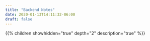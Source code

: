 ```yaml
---
title: "Backend Notes"
date: 2020-01-13T14:11:32-06:00
draft: false
---
```


{{% children showhidden="true" depth="2" description="true" %}}
